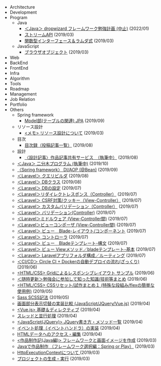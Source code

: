 - Architecture
- Development
- Program
  - Java
    - [＜Java＞ dropwizard フレームワーク勉強計画 (中止)](https://sympathia.hatenablog.com/entry/2019/10/02/233225) (2022/01)
    - [<Java> ストリームAPI](https://sympathia.hatenablog.com/entry/2019/03/31/205807) (2019/03)
    - [<Java> 関数型インターフェース＆ラムダ式](https://sympathia.hatenablog.com/entry/2019/03/18/015246) (2019/03)
  - JavaScript
    - [<JavaScript> ブラウザオブジェクト](https://sympathia.hatenablog.com/entry/2019/03/31/222000) (2019/03)
- Web
- BackEnd
- FrontEnd
- Infra
- Algorithm
- Tools
- Roadmap
- Management
- Job Relation
- Portfolio
- Others
  - Spring framework
    - [ Model部(テーブルの関連) JPA](https://sympathia.hatenablog.com/entry/2019/09/29/125427) (2019/09)
  - リソース設計
    - [<メモ> リソース設計について](https://sympathia.hatenablog.com/entry/2019/03/17/222011) (2019/03)
  - 目次
    - [目次録（投稿記事一覧）](https://sympathia.hatenablog.com/entry/2019/03/02/163919) (2019/08)
  - 設計
    - [〈設計記事〉作品記事共有サービス　（執筆中）](https://sympathia.hatenablog.com/entry/2019/07/22/202820) (2019/08)
  - [＜Java＞ 二分木プログラム (執筆中)](https://sympathia.hatenablog.com/entry/2019/10/02/225540) (2019/10)
  - [〈Spring framework〉 DI/AOP (@Bean)](https://sympathia.hatenablog.com/entry/2019/09/29/120120) (2019/09)
  - [＜Laravel＞ クエリビルダ](https://sympathia.hatenablog.com/entry/2019/08/06/232243) (2019/08)
  - [＜Laravel＞ DBクラス](https://sympathia.hatenablog.com/entry/2019/08/06/225426) (2019/08)
  - [＜Laravel＞ DBの設定](https://sympathia.hatenablog.com/entry/2019/07/18/171829) (2019/07)
  - [＜Laravel＞リダイレクトレスポンス（Controller）](https://sympathia.hatenablog.com/entry/2019/07/18/171356) (2019/07)
  - [＜Laravel＞ CSRF対策/クッキー（View-Controller）](https://sympathia.hatenablog.com/entry/2019/07/18/170025) (2019/07)
  - [＜Laravel＞ カスタムバリデーション（Controller）](https://sympathia.hatenablog.com/entry/2019/07/18/163117) (2019/07)
  - [＜Laravel＞ バリデーション(Controller)](https://sympathia.hatenablog.com/entry/2019/07/18/162327) (2019/07)
  - [＜Laravel＞ミドルウェア (View-Controller間)](https://sympathia.hatenablog.com/entry/2019/07/18/161035) (2019/07)
  - [＜Laravel＞ビューコンポーザ (View-Controller間)](https://sympathia.hatenablog.com/entry/2019/07/18/155515) (2019/07)
  - [＜Laravel＞ ビュー　Blade-レイアウト/コンポーネント](https://sympathia.hatenablog.com/entry/2019/07/18/154054) (2019/07)
  - [＜Laravel＞ コントローラ](https://sympathia.hatenablog.com/entry/2019/07/18/151825) (2019/07)
  - [＜Laravel＞ ビュー　Bladeテンプレート-構文](https://sympathia.hatenablog.com/entry/2019/07/04/001552) (2019/07)
  - [＜Laravel＞ ビュー  Viewメソッド／bladeテンプレート-基本](https://sympathia.hatenablog.com/entry/2019/07/04/000720) (2019/07)
  - [＜Laravel＞ Laravelアプリフォルダ構成／ルーティング](https://sympathia.hatenablog.com/entry/2019/07/03/235251) (2019/07)
  - [＜CI/CD＞ Circle CI + Dockerの自動デプロイの流れ(ざっくり)](https://sympathia.hatenablog.com/entry/2019/06/15/023605) (2019/06)
  - [<HTML/CSS> Gridによるレスポンシブレイアウト サンプル](https://sympathia.hatenablog.com/entry/2019/06/08/011613) (2019/06)
  - [＜随時更新＞勉強会に参加して知った知識/技術等まとめ](https://sympathia.hatenablog.com/entry/2019/05/26/234305) (2019/06)
  - [<HTML/CSS> CSSリセット/試作まとめ１ (特殊な段組み/flexの簡単な使用例)](https://sympathia.hatenablog.com/entry/2019/05/03/014235) (2019/05)
  - [<CSS> Sass SCSS記法](https://sympathia.hatenablog.com/entry/2019/05/03/010858) (2019/05)
  - [<JavaScript>画面部分表示切替の実装比較 (JavaScript/JQuery/Vue.js)](https://sympathia.hatenablog.com/entry/2019/04/21/223844) (2019/04)
  - [<Vue.js> 基礎＆ディレクティブ](https://sympathia.hatenablog.com/entry/2019/04/10/223618) (2019/04)
  - [<Java> スレッドと並行処理](https://sympathia.hatenablog.com/entry/2019/04/10/005522) (2019/04)
  - [<JavaScript(JQuery)> JQuery書き方・メソッド一覧](https://sympathia.hatenablog.com/entry/2019/04/01/212404) (2019/04)
  - [<JavaScript> イベント処理（イベントハンドラ）の実装](https://sympathia.hatenablog.com/entry/2019/04/01/013752) (2019/04)
  - [<JavaScript> HTMLデータへのアクセス・編集](https://sympathia.hatenablog.com/entry/2019/04/01/004539) (2019/04)
  - [<作品制作記(Java編)> フレームワークと画面イメージを作成](https://sympathia.hatenablog.com/entry/2019/03/10/213034) (2019/03)
  - [Javaで作品制作 （フレームワーク選択編：Spring or Play）](https://sympathia.hatenablog.com/entry/2019/03/02/232905) (2019/03)
  - [<Play Framework> HttpExecutionContextについて  ](https://sympathia.hatenablog.com/entry/2019/03/02/205306) (2019/03)
  - [<Play Framework> プロジェクトの生成・実行](https://sympathia.hatenablog.com/entry/2019/03/02/173346) (2019/03)